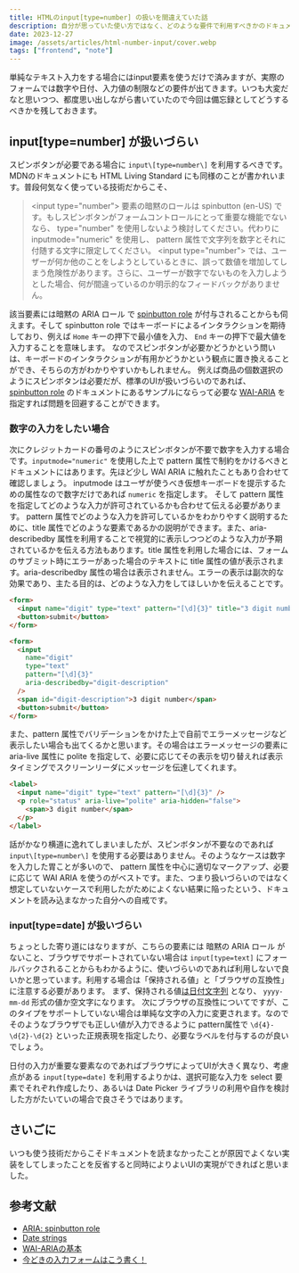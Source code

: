 ```yaml
---
title: HTMLのinput[type=number] の扱いを間違えていた話
description: 自分が思っていた使い方ではなく、どのような要件で利用すべきかのドキュメントまであったのにそれを見落としていたので自戒を込めて記述します。
date: 2023-12-27
image: /assets/articles/html-number-input/cover.webp
tags: ["frontend", "note"]
---
```


単純なテキスト入力をする場合にはinput要素を使うだけで済みますが、実際のフォームでは数字や日付、入力値の制限などの要件が出てきます。いつも大変だなと思いつつ、都度思い出しながら書いていたので今回は備忘録としてどうするべきかを残しておきます。

## input\[type=number\] が扱いづらい

スピンボタンが必要である場合に `input\[type=number\]` を利用するべきです。MDNのドキュメントにも HTML Living Standard にも同様のことが書かれいます。普段何気なく使っている技術だからこそ、

> \<input type="number"\> 要素の暗黙のロールは spinbutton (en-US) です。もしスピンボタンがフォームコントロールにとって重要な機能でないなら、 type="number" を使用しないよう検討してください。代わりに inputmode="numeric" を使用し、 pattern 属性で文字列を数字とそれに付随する文字に限定してください。 \<input type="number"\> では、ユーザーが何か他のことをしようとしているときに、誤って数値を増加してしまう危険性があります。さらに、ユーザーが数字でないものを入力しようとした場合、何が間違っているのか明示的なフィードバックがありません。

該当要素には暗黙の ARIA ロール で [spinbutton role](https://developer.mozilla.org/en-US/docs/Web/Accessibility/ARIA/Roles/spinbutton_role) が付与されることからも伺えます。そして spinbutton role ではキーボードによるインタラクションを期待しており、例えば `Home` キーの押下で最小値を入力、 `End` キーの押下で最大値を入力することを意味します。
なのでスピンボタンが必要かどうかという問いは、キーボードのインタラクションが有用かどうかという観点に置き換えることができ、そちらの方がわかりやすいかもしれません。
例えば商品の個数選択のようにスピンボタンは必要だが、標準のUIが扱いづらいのであれば、 [spinbutton role](https://developer.mozilla.org/en-US/docs/Web/Accessibility/ARIA/Roles/spinbutton_role) のドキュメントにあるサンプルにならって必要な [WAI-ARIA](https://developer.mozilla.org/ja/docs/Learn/Accessibility/WAI-ARIA_basics) を指定すれば問題を回避することができます。

### 数字の入力をしたい場合

次にクレジットカードの番号のようにスピンボタンが不要で数字を入力する場合です。`inputmode="numeric"` を使用した上で pattern 属性で制約をかけるべきとドキュメントにはあります。先ほど少し WAI ARIA に触れたこともあり合わせて確認しましょう。
inputmode はユーザが使うべき仮想キーボードを提示するための属性なので数字だけであれば `numeric` を指定します。
そして pattern 属性を指定してどのような入力が許可されているかも合わせて伝える必要があります。
pattern 属性でどのような入力を許可しているかをわかりやすく説明するために、title 属性でどのような要素であるかの説明ができます。また、aria-describedby 属性を利用することで視覚的に表示しつつどのような入力が予期されているかを伝える方法もあります。title 属性を利用した場合には、フォームのサブミット時にエラーがあった場合のテキストに title 属性の値が表示されます。aria-describedby 属性の場合は表示されません。エラーの表示は副次的な効果であり、主たる目的は、どのような入力をしてほしいかを伝えることです。

```html
<form>
  <input name="digit" type="text" pattern="[\d]{3}" title="3 digit number" />
  <button>submit</button>
</form>

<form>
  <input
    name="digit"
    type="text"
    pattern="[\d]{3}"
    aria-describedby="digit-description"
  />
  <span id="digit-description">3 digit number</span>
  <button>submit</button>
</form>
```

また、pattern 属性でバリデーションをかけた上で自前でエラーメッセージなど表示したい場合も出てくるかと思います。その場合はエラーメッセージの要素に aria-live 属性に polite を指定して、必要に応じてその表示を切り替えれば表示タイミングでスクリーンリーダにメッセージを伝達してくれます。

```html
<label>
  <input name="digit" type="text" pattern="[\d]{3}" />
  <p role="status" aria-live="polite" aria-hidden="false">
    <span>3 digit number</span>
  </p>
</label>
```

話がかなり横道に逸れてしまいましたが、スピンボタンが不要なのであれば `input\[type=number\]` を使用する必要はありません。そのようなケースは数字を入力した胃ことが多いので、 pattern 属性を中心に適切なマークアップ、必要に応じて WAI ARIA を使うのがベストです。また、つまり扱いづらいのではなく想定していないケースで利用したがためによくない結果に陥ったという、ドキュメントを読み込まなかった自分への自戒です。

### input\[type=date\] が扱いづらい

ちょっとした寄り道にはなりますが、こちらの要素には 暗黙の ARIA ロール がないこと、ブラウザでサポートされていない場合は `input[type=text]` にフォールバックされることからもわかるように、使いづらいのであれば利用しないで良いかと思っています。利用する場合は「保持される値」と「ブラウザの互換性」に注意する必要があります。
まず、保持される値[は日付文字列](https://developer.mozilla.org/en-US/docs/Web/HTML/Date_and_time_formats#date_strings) となり、 `yyyy-mm-dd` 形式の値か空文字になります。
次にブラウザの互換性についてですが、このタイプをサポートしていない場合は単純な文字の入力に変更されます。なのでそのようなブラウザでも正しい値が入力できるように pattern属性で `\d{4}-\d{2}-\d{2}` といった正規表現を指定したり、必要なラベルを付与するのが良いでしょう。

日付の入力が重要な要素なのであればブラウザによってUIが大きく異なり、考慮点がある `input[type=date]` を利用するよりかは、選択可能な入力を select 要素でそれぞれ作成したり、あるいは Date Picker ライブラリの利用や自作を検討した方がたいていの場合で良さそうではあります。

## さいごに

いつも使う技術だからこそドキュメントを読まなかったことが原因でよくない実装をしてしまったことを反省すると同時によりよいUIの実現ができればと思いました。

## 参考文献

- [ARIA: spinbutton role](https://developer.mozilla.org/en-US/docs/Web/Accessibility/ARIA/Roles/spinbutton_role)
- [Date strings](https://developer.mozilla.org/en-US/docs/Web/HTML/Date_and_time_formats#date_strings)
- [WAI-ARIAの基本](https://developer.mozilla.org/ja/docs/Learn/Accessibility/WAI-ARIA_basics)
- [今どきの入力フォームはこう書く！](https://ics.media/entry/11221/)
